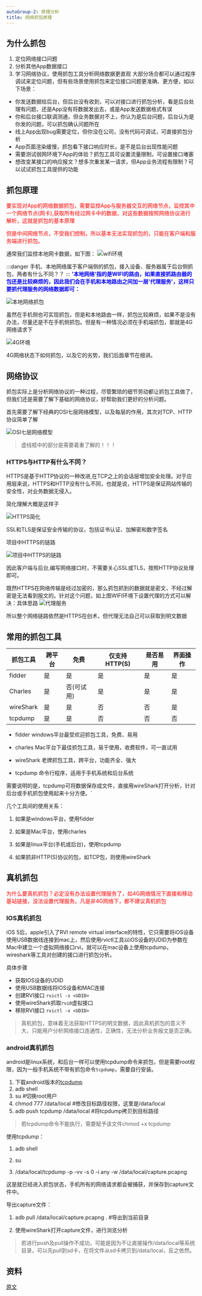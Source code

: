 ```yaml
---
autoGroup-2: 原理分析
title: 网络抓包原理
---
```


## 为什么抓包
1. 定位网络接口问题
2. 分析其他App数据接口
3. 学习网络协议，使用抓包工具分析网络数据更直观
大部分场合都可以通过程序调试来定位问题，但有些场景使用抓包来定位接口问题更准确、更方便，如以下场景：
- 你发送数据给后台，但后台没有收到，可以对接口进行抓包分析，看是后台处理有问题，还是App没有将数据发出去，或是App发送数据格式有误
- 你和后台接口联调测通，但业务数据对不上，你认为是后台问题，后台认为是你发的问题，可以抓包确认问题所在
- 线上App出现bug需要定位，但你没在公司，没有代码可调试，可直接抓包分析
- App页面渲染缓慢，抓包看下接口响应时长，是不是后台出现性能问题
- 需要测试弱网环境下App的体验？抓包工具可设置流量限制，可设置接口堵塞
- 想改变某接口的响应报文？想多次重发某一请求，但App业务流程有限制？可以试试抓包工具提供的功能

## 抓包原理
<span style="color: red">要实现对App的网络数据抓包，需要监控App与服务器交互的网络节点，监控其中一个网络节点(网卡),获取所有经过网卡中的数据，对这些数据按照网络协议进行解析，这就是抓包的基本原理</span>

<span style="color: red">但是中间网络节点，不受我们控制，所以基本无法实现抓包的，只能在客户端和服务端进行抓包。</span>

通常我们监控本地网卡数据，如下图：
![wifi环境](./images/20180608162133177.png)

:::danger
手机、本地网络属于客户端侧的抓包，接入设备、服务器属于后台侧抓包，两者有什么不同？？
:::
<span style="color: blue">**'本地网络'指的是WIFI的路由，如果直接抓路由器的包还是比较麻烦的，因此我们会在手机和本地路由之间加一层'代理服务'，这样只要抓代理服务的网络数据即可：**</span>

![本地网络抓包](./images/20180608162159423.png)

虽然在手机侧也可实现抓包，但是和本地路由一样，抓包比较麻烦，如果不是没有办法，尽量还是不在手机侧抓包。但是有一种情况必须在手机端抓包，那就是4G网络请求下

![4G环境](./images/20180608162221395.png)

4G网络状态下如何抓包，以及它的劣势，我们后面章节在细讲。

## 网络协议
抓包实际上是分析网络协议的一种过程，尽管繁琐的细节劳动都让抓包工具做了，但我们还是需要了解下基础的网络协议，好帮助我们更好的分析问题。

首先需要了解下经典的OSI七层网络模型，以及每层的作用，其次对TCP、HTTP协议简单了解

![OSI七层网络模型](./images/20180608162253394.png)

> 虚线框中的部分是需要着重了解的！！！

### HTTPS与HTTP有什么不同？
HTTPS是基于HTTP协议的一种改进,在TCP之上的会话层增加安全处理。对于应用层来说，HTTPS和HTTP没有什么不同，也就是说，HTTPS是保证网站传输的安全性，对业务数据无侵入。

简化理解大概是这样子

![HTTPS简化](./images/2018060816231381.png)

SSL和TLS是保证安全传输的协议，包括证书认证、加解密和数字签名

项目中HTTPS的链路

![项目中HTTPS的链路](./images/20180608162327515.png)

因此客户端与后台,编写网络接口时，不需要关心SSL或TLS，按照HTTP协议处理即可。

既然HTTPS在网络传输是经过加密的，那么抓包抓到的数据就是密文，不经过解密是无法看到报文的。针对这个问题，如上图WIFI环境下设置代理的方式可以解决：具体思路
![代理服务](./images/20180608162441149.png)

所以整个网络链路依然是HTTPS在创术，但代理无法自己可以获取到明文数据

## 常用的抓包工具

抓包工具|跨平台|免费|仅支持HTTP(S)|是否易用|界面操作
---|---|---|---|---|---
fidder| 是| 是| 是| 是|是
Charles| 是| 否(可试用) | 是|是|是
wireShark|是|是|否|否|是
tcpdump|是|是|否|否|否

* fidder  windows平台最受欢迎抓包工具，免费、易用

* charles  Mac平台下最佳抓包工具，易于使用，收费软件，可一直试用

* wireShark  老牌抓包工具，跨平台，功能齐全、强大

* tcpdump  命令行程序，适用于手机系统和后台系统

需要说明的是，tcpdump可将数据保存成文件，直接用wireShark打开分析，针对后台或手机抓包使用起来十分方便。`

几个工具间的使用关系：

1. 如果是windows平台，使用fidder

2. 如果是Mac平台，使用charles

3. 如果是linux平台(手机或后台)，使用tcpdump

4. 如果抓非HTTP(S)协议的包，如TCP包，则使用wireShark 

## 真机抓包
<span style="color:red">为什么要真机抓包？必定没有办法设置代理服务了，如4G网络情况下直接和移动基站链接，没法设置代理服务。凡是非4G网络下，都不建议真机抓包</span>

### IOS真机抓包
iOS 5后，apple引入了RVI remote virtual interface的特性，它只需要将iOS设备使用USB数据线连接到mac上，然后使用rvictl工具以iOS设备的UDID为参数在Mac中建立一个虚拟网络接口rvi，就可以在mac设备上使用tcpdump，wireshark等工具对创建的接口进行抓包分析。

具体步骤
- 获取IOS设备的UDID
- 使用USB数据线将IOS设备和MAC连接
- 创建RVI接口 `rvictl -s <UDID>`
- 使用wireShark抓取`rvi0`虚拟接口
- 移除RVI接口 `rvictl -x <UDID>`

>真机抓包，意味着无法获取HTTPS的明文数据，因此真机抓包的意义不大，只能用户分析网络接口连通性，正确性，无法分析业务报文是否正确。

### android真机抓包
android是linux系统，和后台一样可以使用tcpdump命令来抓包，但是需要root权限，因为一般手机系统不带有抓包命令`tcpdump`，需要自行安装。

1. 下载android版本的[tcpdump](https://www.androidtcpdump.com)
2. adb shell
3. su #切换root用户
4. chmod 777 /data/local  #修改目标路径权限，这里是/data/local
5. adb push tcpdump /data/local #将tcpdump拷贝到目标路径

> 若tcpdump命令不能执行，需要赋予该文件chmod +x tcpdump

使用tcpdump：

1. adb shell

2. su

3. /data/local/tcpdump -p -vv -s 0 -i any -w /data/local/capture.pcapng

这是就已经进入抓包状态，手机所有的网络请求都会被捕获，并保存到capture文件中。

导出capture文件：

1. adb pull /data/local/capture.pcapng .  #导出到当前目录

2. 使用wireShark打开capture文件，进行浏览分析

> 若进行push及pull操作不成功，可能是因为不让直接操作/data/local等系统目录，可以先pull到sd卡，在将文件从sd卡拷贝到/data/local，反之依然。


## 资料
[原文](https://blog.csdn.net/l61052319940708/article/details/80624900)